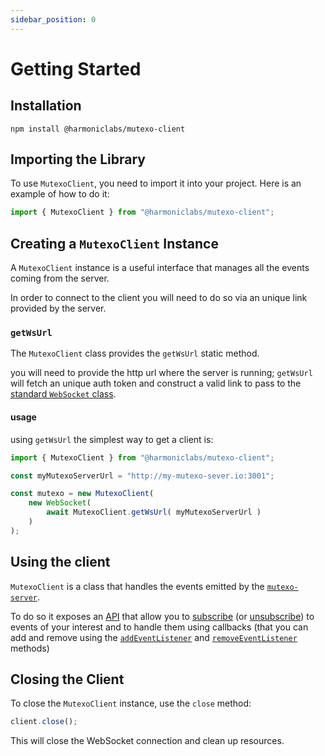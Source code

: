 ```yaml
---
sidebar_position: 0
---
```


# Getting Started

## Installation

```shell
npm install @harmoniclabs/mutexo-client
```

## Importing the Library

To use `MutexoClient`, you need to import it into your project. Here is an example of how to do it:

```typescript
import { MutexoClient } from "@harmoniclabs/mutexo-client";
```

## Creating a `MutexoClient` Instance

A `MutexoClient` instance is a useful interface that manages all the events coming from the server.

In order to connect to the client you will need to do so via an unique link provided by the server.

### `getWsUrl`

The `MutexoClient` class provides the `getWsUrl` static method.

you will need to provide the http url where the server is running;
`getWsUrl` will fetch an unique auth token and construct a valid link to pass to the [standard 
`WebSocket` class](https://developer.mozilla.org/en-US/docs/Web/API/WebSocket).

#### usage

using `getWsUrl` the simplest way to get a client is:

```ts
import { MutexoClient } from "@harmoniclabs/mutexo-client";

const myMutexoServerUrl = "http://my-mutexo-sever.io:3001";

const mutexo = new MutexoClient(
    new WebSocket(
        await MutexoClient.getWsUrl( myMutexoServerUrl )
    )
);
```

## Using the client

`MutexoClient` is a class that handles the events emitted by the [`mutexo-server`](../server/getting-started).

To do so it exposes an [API](../category/api) that allow you to [subscribe](./api/sub) (or [unsubscribe](./api/unsub)) to events of your interest
and to handle them using callbacks (that you can add and remove using
the [`addEventListener`](./api/addEventListener) and [`removeEventListener`](./api/removeEventListener) methods)


## Closing the Client

To close the `MutexoClient` instance, use the `close` method:

```typescript
client.close();
```

This will close the WebSocket connection and clean up resources.